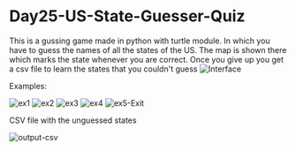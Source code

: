# Day25-US-State-Guesser-Quiz
This is a gussing game made in python with turtle module. In which you have to guess the names of all the states of the US. The map is shown there which marks the state whenever you are correct. Once you give up you get a csv file to learn the states that you couldn't guess
![Interface](https://user-images.githubusercontent.com/86790253/230784325-b047bbe8-80db-4268-a299-17dc89a4b3f6.png)

Examples:

![ex1](https://user-images.githubusercontent.com/86790253/230784336-bc050099-1f16-46c9-ade2-0de4e22731b0.png)
![ex2](https://user-images.githubusercontent.com/86790253/230784341-a76159e4-bc2c-4cbe-9a57-92ff8ec11c55.png)
![ex3](https://user-images.githubusercontent.com/86790253/230784343-6a141b8f-c3a4-480f-9a14-9f2a3e0341ff.png)
![ex4](https://user-images.githubusercontent.com/86790253/230784344-8c72e726-cd69-4515-9064-8350ea36b320.png)
![ex5-Exit](https://user-images.githubusercontent.com/86790253/230784346-f6094a50-2321-48a3-86c2-820b26a8eeca.png)

CSV file with the unguessed states

![output-csv](https://user-images.githubusercontent.com/86790253/230784348-bd858c42-c196-45de-8550-24c3dfcdfe42.png)
